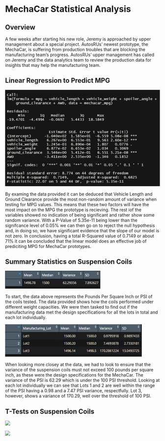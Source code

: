 # MechaCar Statistical Analysis
## Overview
A few weeks after starting his new role, Jeremy is approached by upper management about a special project. AutosRUs’ newest prototype, the MechaCar, is suffering from production troubles that are blocking the manufacturing team’s progress. AutosRUs’ upper management has called on Jeremy and the data analytics team to review the production data for insights that may help the manufacturing team.
## Linear Regression to Predict MPG

![](images/Deliverable_1.png)

  By examing the data provided it can be deduced that Vehicle Length and Ground Clearance provide the most non-random amount of variance when testing for MPG values. This means that these two factors will have the most impact on the MPG the prototype is recieving. The rest iof the variables showed no indication of being significant and rather show some random variance.
  With a P-Value of 5.35e-11 being lower than the signifcance level of 0.05% we can then go on to reject the null hypothesis and, in doing so, we have significant evidence that the slope of our model is not zero. 
  In conclusion, having a total R-Squared value of 0.7149 or about 71% it can be concluded that the linear model does an effective job of prediciting MPG for MechaCar prototypes. 
## Summary Statistics on Suspension Coils

![](images/total_summary.png)

To start, the data above represents the Pounds Per Square Inch or PSI of the coils tested. The data provided shows how the coils performed under different weight capacities. We were then tasked to find out if the manufacturing data met the design specifications for all the lots in total and each lot individually. 

![](images/Lot_Summary.png)

When looking more closey at the data, we had to look to ensure that the variance of the suspension coils must not exceed 100 pounds per square inch, as these were the design specifications for the MechaCar. The variance of the PSI is 62.29 which is under the 100 PSI threshold. Looking at each lot individually we can see that Lots 1 and 2 are well within the range of the PSI having a 0.98 and a 7.47 PSI variance, respectfully. Lot 3, however, shows a variance of 170.29, well over the threshold of 100 PSI. 

## T-Tests on Suspension Coils

![](images/T_Test1)

![](images/T_Test2)
